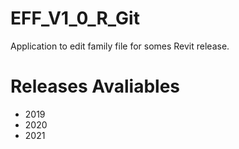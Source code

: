 # EFF_V1_0_R_Git
Application to edit family file for somes Revit release.

# Releases Avaliables
* 2019
* 2020
* 2021
